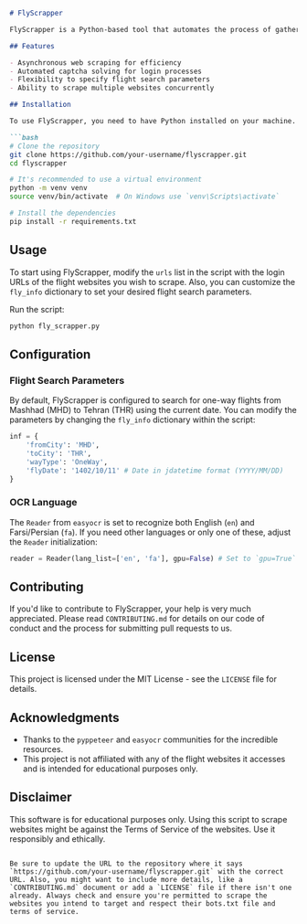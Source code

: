 ```markdown
# FlyScrapper

FlyScrapper is a Python-based tool that automates the process of gathering flight details from various airline websites. By leveraging the capabilities of `pyppeteer` for browser automation and `easyocr` for optical character recognition, FlyScrapper navigates through the booking sections of specified URLs, logs in using captcha recognition, and scrapes available flight information such as prices, routes, and timings.

## Features

- Asynchronous web scraping for efficiency
- Automated captcha solving for login processes
- Flexibility to specify flight search parameters
- Ability to scrape multiple websites concurrently

## Installation

To use FlyScrapper, you need to have Python installed on your machine. You can then set up the project's environment with the following steps:

```bash
# Clone the repository
git clone https://github.com/your-username/flyscrapper.git
cd flyscrapper

# It's recommended to use a virtual environment
python -m venv venv
source venv/bin/activate  # On Windows use `venv\Scripts\activate`

# Install the dependencies
pip install -r requirements.txt
```

## Usage

To start using FlyScrapper, modify the `urls` list in the script with the login URLs of the flight websites you wish to scrape. Also, you can customize the `fly_info` dictionary to set your desired flight search parameters.

Run the script:

```bash
python fly_scrapper.py
```

## Configuration

### Flight Search Parameters

By default, FlyScrapper is configured to search for one-way flights from Mashhad (MHD) to Tehran (THR) using the current date. You can modify the parameters by changing the `fly_info` dictionary within the script:

```python
inf = {
    'fromCity': 'MHD',
    'toCity': 'THR',
    'wayType': 'OneWay',
    'flyDate': '1402/10/11' # Date in jdatetime format (YYYY/MM/DD)
}
```

### OCR Language

The `Reader` from `easyocr` is set to recognize both English (`en`) and Farsi/Persian (`fa`). If you need other languages or only one of these, adjust the `Reader` initialization:

```python
reader = Reader(lang_list=['en', 'fa'], gpu=False) # Set to `gpu=True` if you want to use GPU acceleration
```

## Contributing

If you'd like to contribute to FlyScrapper, your help is very much appreciated. Please read `CONTRIBUTING.md` for details on our code of conduct and the process for submitting pull requests to us.

## License

This project is licensed under the MIT License - see the `LICENSE` file for details.

## Acknowledgments

- Thanks to the `pyppeteer` and `easyocr` communities for the incredible resources.
- This project is not affiliated with any of the flight websites it accesses and is intended for educational purposes only.

## Disclaimer

This software is for educational purposes only. Using this script to scrape websites might be against the Terms of Service of the websites. Use it responsibly and ethically.
```

Be sure to update the URL to the repository where it says `https://github.com/your-username/flyscrapper.git` with the correct URL. Also, you might want to include more details, like a `CONTRIBUTING.md` document or add a `LICENSE` file if there isn't one already. Always check and ensure you're permitted to scrape the websites you intend to target and respect their bots.txt file and terms of service.